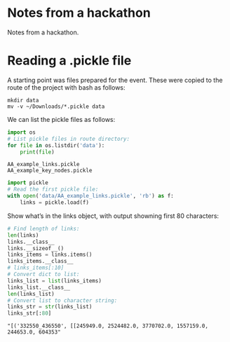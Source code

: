 # Notes from a hackathon

Notes from a hackathon.

# Reading a .pickle file

A starting point was files prepared for the event. These were copied to
the route of the project with bash as follows:

``` {bash}
mkdir data
mv -v ~/Downloads/*.pickle data
```

We can list the pickle files as follows:

``` python
import os
# List pickle files in route directory:
for file in os.listdir('data'):
    print(file)
```

    AA_example_links.pickle
    AA_example_key_nodes.pickle

``` python
import pickle
# Read the first pickle file:
with open('data/AA_example_links.pickle', 'rb') as f:
    links = pickle.load(f)
```

Show what’s in the links object, with output showning first 80
characters:

``` python
# Find length of links:
len(links)
links.__class__
links.__sizeof__()
links_items = links.items()
links_items.__class__
# links_items[:10]
# Convert dict to list:
links_list = list(links_items)
links_list.__class__
len(links_list)
# Convert list to character string:
links_str = str(links_list)
links_str[:80]
```

    "[('332550_436550', [[245949.0, 2524482.0, 3770702.0, 1557159.0, 244653.0, 604353"
